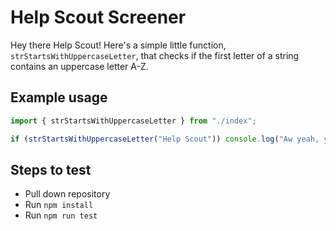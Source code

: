 # Help Scout Screener

Hey there Help Scout! Here's a simple little function, `strStartsWithUppercaseLetter`, that checks if the first letter of a string contains an uppercase letter A-Z.

## Example usage
```javascript
import { strStartsWithUppercaseLetter } from "./index";

if (strStartsWithUppercaseLetter("Help Scout")) console.log("Aw yeah, you did it buddy!");
```

## Steps to test
- Pull down repository
- Run `npm install`
- Run `npm run test`
